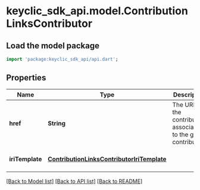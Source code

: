 # keyclic_sdk_api.model.ContributionLinksContributor

## Load the model package
```dart
import 'package:keyclic_sdk_api/api.dart';
```

## Properties
Name | Type | Description | Notes
------------ | ------------- | ------------- | -------------
**href** | **String** | The URI of the contributor associated to the given contribution. | [optional] [default to null]
**iriTemplate** | [**ContributionLinksContributorIriTemplate**](ContributionLinksContributorIriTemplate.md) |  | [optional] [default to null]

[[Back to Model list]](../README.md#documentation-for-models) [[Back to API list]](../README.md#documentation-for-api-endpoints) [[Back to README]](../README.md)


